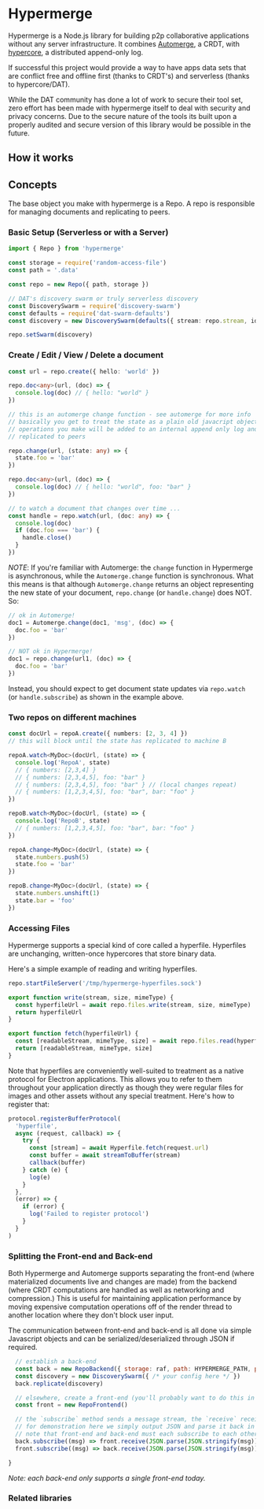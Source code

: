 # Hypermerge

Hypermerge is a Node.js library for building p2p collaborative applications
without any server infrastructure. It combines [Automerge][automerge], a CRDT,
with [hypercore][hypercore], a distributed append-only log.

If successful this project would provide a way to have apps data sets that are
conflict free and offline first (thanks to CRDT's) and serverless (thanks to
hypercore/DAT).

While the DAT community has done a lot of work to secure their tool set, zero
effort has been made with hypermerge itself to deal with security and privacy
concerns. Due to the secure nature of the tools its built upon a properly
audited and secure version of this library would be possible in the future.

## How it works

## Concepts

The base object you make with hypermerge is a Repo. A repo is responsible for
managing documents and replicating to peers.

### Basic Setup (Serverless or with a Server)

```ts
import { Repo } from 'hypermerge'

const storage = require('random-access-file')
const path = '.data'

const repo = new Repo({ path, storage })

// DAT's discovery swarm or truly serverless discovery
const DiscoverySwarm = require('discovery-swarm')
const defaults = require('dat-swarm-defaults')
const discovery = new DiscoverySwarm(defaults({ stream: repo.stream, id: repo.id }))

repo.setSwarm(discovery)
```

### Create / Edit / View / Delete a document

```ts
const url = repo.create({ hello: 'world' })

repo.doc<any>(url, (doc) => {
  console.log(doc) // { hello: "world" }
})

// this is an automerge change function - see automerge for more info
// basically you get to treat the state as a plain old javacript object
// operations you make will be added to an internal append only log and
// replicated to peers

repo.change(url, (state: any) => {
  state.foo = 'bar'
})

repo.doc<any>(url, (doc) => {
  console.log(doc) // { hello: "world", foo: "bar" }
})

// to watch a document that changes over time ...
const handle = repo.watch(url, (doc: any) => {
  console.log(doc)
  if (doc.foo === 'bar') {
    handle.close()
  }
})
```

_NOTE_: If you're familiar with Automerge: the `change` function in Hypermerge is asynchronous, while the `Automerge.change` function is synchronous. What this means is that although `Automerge.change` returns an object representing the new state of your document, `repo.change` (or `handle.change`) does NOT. So:

```ts
// ok in Automerge!
doc1 = Automerge.change(doc1, 'msg', (doc) => {
  doc.foo = 'bar'
})

// NOT ok in Hypermerge!
doc1 = repo.change(url1, (doc) => {
  doc.foo = 'bar'
})
```

Instead, you should expect to get document state updates via `repo.watch` (or `handle.subscribe`) as shown in the example above.

### Two repos on different machines

```ts
const docUrl = repoA.create({ numbers: [2, 3, 4] })
// this will block until the state has replicated to machine B

repoA.watch<MyDoc>(docUrl, (state) => {
  console.log('RepoA', state)
  // { numbers: [2,3,4] }
  // { numbers: [2,3,4,5], foo: "bar" }
  // { numbers: [2,3,4,5], foo: "bar" } // (local changes repeat)
  // { numbers: [1,2,3,4,5], foo: "bar", bar: "foo" }
})

repoB.watch<MyDoc>(docUrl, (state) => {
  console.log('RepoB', state)
  // { numbers: [1,2,3,4,5], foo: "bar", bar: "foo" }
})

repoA.change<MyDoc>(docUrl, (state) => {
  state.numbers.push(5)
  state.foo = 'bar'
})

repoB.change<MyDoc>(docUrl, (state) => {
  state.numbers.unshift(1)
  state.bar = 'foo'
})
```

### Accessing Files

Hypermerge supports a special kind of core called a hyperfile. Hyperfiles are unchanging, written-once hypercores that store binary data.

Here's a simple example of reading and writing hyperfiles.

```ts
repo.startFileServer('/tmp/hypermerge-hyperfiles.sock')

export function write(stream, size, mimeType) {
  const hyperfileUrl = await repo.files.write(stream, size, mimeType)
  return hyperfileUrl
}

export function fetch(hyperfileUrl) {
  const [readableStream, mimeType, size] = await repo.files.read(hyperfileUrl)
  return [readableStream, mimeType, size]
}
```

Note that hyperfiles are conveniently well-suited to treatment as a native protocol for Electron applications. This allows you to refer to them throughout your application directly as though they were regular files for images and other assets without any special treatment. Here's how to register that:

```js
protocol.registerBufferProtocol(
  'hyperfile',
  async (request, callback) => {
    try {
      const [stream] = await Hyperfile.fetch(request.url)
      const buffer = await streamToBuffer(stream)
      callback(buffer)
    } catch (e) {
      log(e)
    }
  },
  (error) => {
    if (error) {
      log('Failed to register protocol')
    }
  }
)
```

### Splitting the Front-end and Back-end

Both Hypermerge and Automerge supports separating the front-end (where materialized documents live and changes are made) from the backend (where CRDT computations are handled as well as networking and compression.) This is useful for maintaining application performance by moving expensive computation operations off of the render thread to another location where they don't block user input.

The communication between front-end and back-end is all done via simple Javascript objects and can be serialized/deserialized through JSON if required.

```js
  // establish a back-end
  const back = new RepoBackend({ storage: raf, path: HYPERMERGE_PATH, port: 0 })
  const discovery = new DiscoverySwarm({ /* your config here */ })
  back.replicate(discovery)

  // elsewhere, create a front-end (you'll probably want to do this in different threads)
  const front = new RepoFrontend()

  // the `subscribe` method sends a message stream, the `receive` receives it
  // for demonstration here we simply output JSON and parse it back in the same location
  // note that front-end and back-end must each subscribe to each other's streams
  back.subscribe((msg) => front.receive(JSON.parse(JSON.stringify(msg))))
  front.subscribe((msg) => back.receive(JSON.parse(JSON.stringify(msg))))

}
```

_Note: each back-end only supports a single front-end today._

### Related libraries

[automerge]: https://github.com/automerge/automerge
[hypercore]: https://github.com/mafintosh/hypercore
